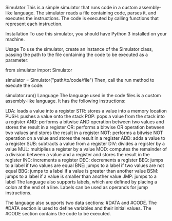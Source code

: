 Simulator
This is a simple simulator that runs code in a custom assembly-like language. The simulator reads a file containing code, parses it, and executes the instructions. The code is executed by calling functions that represent each instruction.

Installation
To use this simulator, you should have Python 3 installed on your machine.

Usage
To use the simulator, create an instance of the Simulator class, passing the path to the file containing the code to be executed as a parameter:


from simulator import Simulator

simulator = Simulator("path/to/code/file")
Then, call the run method to execute the code:

simulator.run()
Language
The language used in the code files is a custom assembly-like language. It has the following instructions:

LDA: loads a value into a register
STR: stores a value into a memory location
PUSH: pushes a value onto the stack
POP: pops a value from the stack into a register
AND: performs a bitwise AND operation between two values and stores the result in a register
OR: performs a bitwise OR operation between two values and stores the result in a register
NOT: performs a bitwise NOT operation on a value and stores the result in a register
ADD: adds a value to a register
SUB: subtracts a value from a register
DIV: divides a register by a value
MUL: multiplies a register by a value
MOD: computes the remainder of a division between a value and a register and stores the result in the register
INC: increments a register
DEC: decrements a register
BEQ: jumps to a label if two values are equal
BNE: jumps to a label if two values are not equal
BBG: jumps to a label if a value is greater than another value
BSM: jumps to a label if a value is smaller than another value
JMP: jumps to a label
The language also supports labels, which are defined by placing a colon at the end of a line. Labels can be used as operands for jump instructions.

The language also supports two data sections: #DATA and #CODE. The #DATA section is used to define variables and their initial values. The #CODE section contains the code to be executed.
